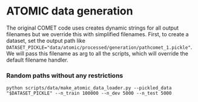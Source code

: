 
<h1>ATOMIC data generation</h1>

The original COMET code uses creates dynamic strings for all output filenames but we override this with simplified filenames. First, to create a dataset, set the output path like ```DATASET_PICKLE="data/atomic/processed/generation/pathcomet_1.pickle"```. We will pass this filename as arg to all the scripts, which will override the default filename handler.

<h3> Random paths without any restrictions </h3>

```
python scripts/data/make_atomic_data_loader.py --pickled_data "$DATASET_PICKLE" --n_train 100000 --n_dev 5000 --n_test 5000
```


